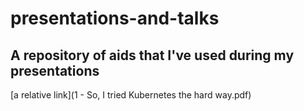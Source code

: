 # presentations-and-talks

## A repository of aids that I've used during my presentations

[a relative link](1 - So, I tried Kubernetes the hard way.pdf)
